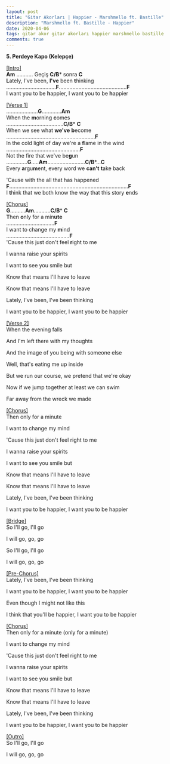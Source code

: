 ```yaml
---
layout: post
title: "Gitar Akorları | Happier - Marshmello ft. Bastille"
description: "Marshmello ft. Bastille - Happier"
date: 2020-04-06
tags: gitar akor gitar akorları happier marshmello bastille
comments: true
---
```

**5. Perdeye Kapo (Kelepçe)**

<u>[Intro]</u><br/>
**Am**     ...........       Geçiş **C/B*** sonra **C**<br/>
**L**ately, I've been, **I've** been **t**hinking<br/>
.................................**F**.............................................**F**<br/>
I want you to be **h**appier, I want you to be **h**appier<br/>

<u>[Verse 1]</u><br/>
.....................**G**.............**Am**<br/>
When the **m**orning **c**omes<br/>
......................................**C/B*** **C**<br/>
When we see what **we've** **b**ecome<br/>
...........................................................**F**<br/>
In the cold light of day we're a **f**lame in the wind<br/>
.................................................**F**<br/>
Not the fire that we've be**g**un<br/>
..............**G**.....**Am**.........................**C/B***...**C**<br/>
Every **a**rgu**m**ent, every word we **can't** **t**ake back<br/>

'Cause with the all that has happened<br/>
**F**...............................................................................**F**<br/>
I **t**hink that we both know the way that this story **e**nds<br/>

<u>[Chorus]</u><br/>
**G**..........**Am**...........**C/B*** **C**<br/>
**T**hen **o**nly for a min**ute**<br/>
................................**F**<br/>
I want to change my **m**ind<br/>
..........................................**F**<br/>
'Cause this just don't feel **r**ight to me<br/>

I wanna raise your spirits<br/>

I want to see you smile but<br/>

Know that means I'll have to leave<br/>



Know that means I'll have to leave<br/>

Lately, I've been, I've been thinking<br/>

I want you to be happier, I want you to be happier<br/>

<u>[Verse 2]</u><br/>
When the evening falls<br/>

And I'm left there with my thoughts<br/>

And the image of you being with someone else<br/>

Well, that's eating me up inside<br/>

But we run our course, we pretend that we're okay<br/>

Now if we jump together at least we can swim<br/>

Far away from the wreck we made<br/>

<u>[Chorus]</u><br/>
Then only for a minute<br/>

I want to change my mind<br/>

'Cause this just don't feel right to me<br/>

I wanna raise your spirits<br/>

I want to see you smile but<br/>

Know that means I'll have to leave<br/>



Know that means I'll have to leave<br/>

Lately, I've been, I've been thinking<br/>

I want you to be happier, I want you to be happier<br/>

<u>[Bridge]</u><br/>
So I'll go, I'll go<br/>

I will go, go, go<br/>

So I'll go, I'll go<br/>

I will go, go, go<br/>

<u>[Pre-Chorus]</u><br/>
Lately, I've been, I've been thinking<br/>

I want you to be happier, I want you to be happier<br/>

Even though I might not like this<br/>

I think that you'll be happier, I want you to be happier<br/>

<u>[Chorus]</u><br/>
Then only for a minute (only for a minute)<br/>

I want to change my mind<br/>

'Cause this just don't feel right to me<br/>

I wanna raise your spirits<br/>

I want to see you smile but<br/>

Know that means I'll have to leave<br/>



Know that means I'll have to leave<br/>

Lately, I've been, I've been thinking<br/>

I want you to be happier, I want you to be happier<br/>

<u>[Outro]</u><br/>
So I'll go, I'll go<br/>

I will go, go, go<br/>
